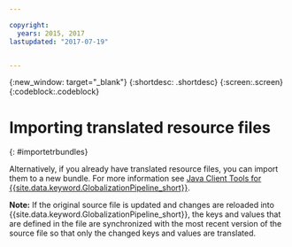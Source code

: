 ```yaml
---

copyright:
  years: 2015, 2017
lastupdated: "2017-07-19"


---
```


{:new_window: target="_blank"}
{:shortdesc: .shortdesc}
{:screen:.screen}
{:codeblock:.codeblock}

# Importing translated resource files
{: #importetrbundles}

Alternatively, if you already have translated resource files, you can import them to a new bundle. For more information see [Java Client Tools for {{site.data.keyword.GlobalizationPipeline_short}}](https://github.com/IBM-Bluemix/gp-java-tools).

**Note:**  If the original source file is updated and changes are reloaded into {{site.data.keyword.GlobalizationPipeline_short}}, the keys and values that are defined in the file are synchronized with the most recent version of the source file so that only the changed keys and values are translated.
